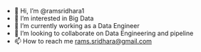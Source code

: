 - 👋 Hi, I’m @ramsridhara1
- 👀 I’m interested in Big Data
- 🌱 I’m currently working as a Data Engineer
- 💞️ I’m looking to collaborate on Data Engineering and pipeline
- 📫 How to reach me rams.sridhara@gmail.com

<!---
ramsridhara1/ramsridhara1 is a ✨ special ✨ repository because its `README.md` (this file) appears on your GitHub profile.
You can click the Preview link to take a look at your changes.
--->
